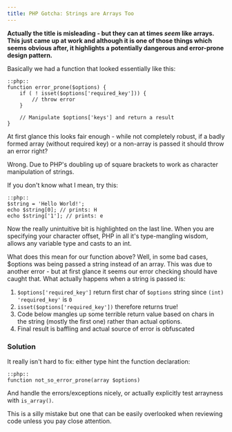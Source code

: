```yaml
---
title: PHP Gotcha: Strings are Arrays Too
---
```

**Actually the title is misleading - but they can at times *seem* like arrays. This just came up at work and although it is one of those things which seems obvious after, it highlights a potentially dangerous and error-prone design pattern.**

Basically we had a function that looked essentially like this:

	::php::
	function error_prone($options) {
		if ( ! isset($options['required_key'])) {
			// throw error
		}
		
		// Manipulate $options['keys'] and return a result
	}
	
At first glance this looks fair enough - while not completely robust, if a badly formed array (without required key) or a non-array is passed it should throw an error right?

Wrong. Due to PHP's doubling up of square brackets to work as character manipulation of strings.

If you don't know what I mean, try this:

	::php::
	$string = 'Hello World!';
	echo $string[0]; // prints: H
	echo $string['1']; // prints: e

Now the really unintuitive bit is highlighted on the last line. When you are specifying your character offset, PHP in all it's type-mangling wisdom, allows any variable type and casts to an int. 

What does this mean for our function above? Well, in some bad cases, $options was being passed a string instead of an array. This was due to another error - but at first glance it seems our error checking should have caught that. What actually happens when a string is passed is:

1.  `$options['required_key']` return first char of `$options` string since `(int) 'required_key'` is `0`
2. `isset($options['required_key'])` therefore returns true!
3. Code below mangles up some terrible return value based on chars in the string (mostly the first one) rather than actual options.
4. Final result is baffling and actual source of error is obfuscated

### Solution

It really isn't hard to fix: either type hint the function declaration:

	::php::
	function not_so_error_prone(array $options)
	
And handle the errors/exceptions nicely, or actually explicitly test arrayness with `is_array()`.

This is a silly mistake but one that can be easily overlooked when reviewing code unless you pay close attention.

	
	